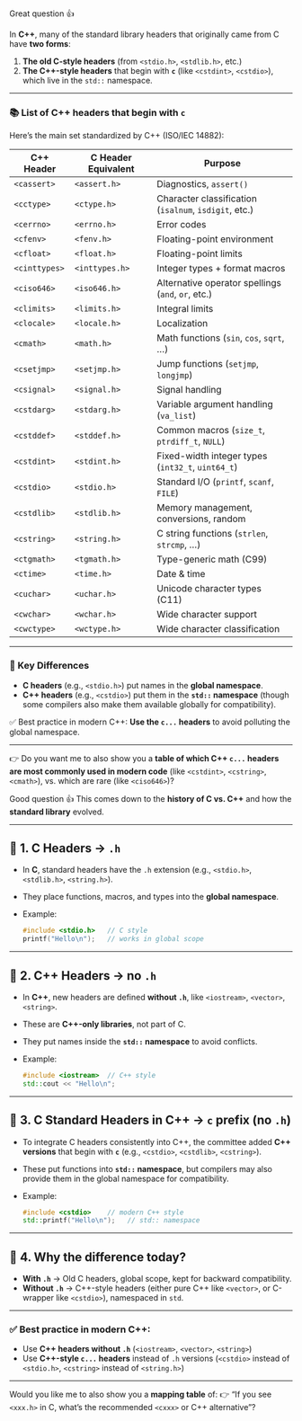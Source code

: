 Great question 👍

In **C++**, many of the standard library headers that originally came from C have **two forms**:

1. **The old C-style headers** (from `<stdio.h>`, `<stdlib.h>`, etc.)
2. **The C++-style headers** that begin with **`c`** (like `<cstdint>`, `<cstdio>`), which live in the `std::` namespace.

---

### 📚 **List of C++ headers that begin with `c`**

Here’s the main set standardized by C++ (ISO/IEC 14882):

| C++ Header    | C Header Equivalent | Purpose                                               |
| ------------- | ------------------- | ----------------------------------------------------- |
| `<cassert>`   | `<assert.h>`        | Diagnostics, `assert()`                               |
| `<cctype>`    | `<ctype.h>`         | Character classification (`isalnum`, `isdigit`, etc.) |
| `<cerrno>`    | `<errno.h>`         | Error codes                                           |
| `<cfenv>`     | `<fenv.h>`          | Floating-point environment                            |
| `<cfloat>`    | `<float.h>`         | Floating-point limits                                 |
| `<cinttypes>` | `<inttypes.h>`      | Integer types + format macros                         |
| `<ciso646>`   | `<iso646.h>`        | Alternative operator spellings (`and`, `or`, etc.)    |
| `<climits>`   | `<limits.h>`        | Integral limits                                       |
| `<clocale>`   | `<locale.h>`        | Localization                                          |
| `<cmath>`     | `<math.h>`          | Math functions (`sin`, `cos`, `sqrt`, …)              |
| `<csetjmp>`   | `<setjmp.h>`        | Jump functions (`setjmp`, `longjmp`)                  |
| `<csignal>`   | `<signal.h>`        | Signal handling                                       |
| `<cstdarg>`   | `<stdarg.h>`        | Variable argument handling (`va_list`)                |
| `<cstddef>`   | `<stddef.h>`        | Common macros (`size_t`, `ptrdiff_t`, `NULL`)         |
| `<cstdint>`   | `<stdint.h>`        | Fixed-width integer types (`int32_t`, `uint64_t`)     |
| `<cstdio>`    | `<stdio.h>`         | Standard I/O (`printf`, `scanf`, `FILE`)              |
| `<cstdlib>`   | `<stdlib.h>`        | Memory management, conversions, random                |
| `<cstring>`   | `<string.h>`        | C string functions (`strlen`, `strcmp`, …)            |
| `<ctgmath>`   | `<tgmath.h>`        | Type-generic math (C99)                               |
| `<ctime>`     | `<time.h>`          | Date & time                                           |
| `<cuchar>`    | `<uchar.h>`         | Unicode character types (C11)                         |
| `<cwchar>`    | `<wchar.h>`         | Wide character support                                |
| `<cwctype>`   | `<wctype.h>`        | Wide character classification                         |

---

### 🔑 Key Differences

* **C headers** (e.g., `<stdio.h>`) put names in the **global namespace**.
* **C++ headers** (e.g., `<cstdio>`) put them in the **`std::` namespace** (though some compilers also make them available globally for compatibility).

✅ Best practice in modern C++: **Use the `c...` headers** to avoid polluting the global namespace.

---

👉 Do you want me to also show you a **table of which C++ `c...` headers are most commonly used in modern code** (like `<cstdint>`, `<cstring>`, `<cmath>`), vs. which are rare (like `<ciso646>`)?

Good question 👍 This comes down to the **history of C vs. C++** and how the **standard library** evolved.

---

## 🔹 1. **C Headers → `.h`**

* In **C**, standard headers have the `.h` extension (e.g., `<stdio.h>`, `<stdlib.h>`, `<string.h>`).
* They place functions, macros, and types into the **global namespace**.
* Example:

  ```cpp
  #include <stdio.h>   // C style
  printf("Hello\n");   // works in global scope
  ```

---

## 🔹 2. **C++ Headers → no `.h`**

* In **C++**, new headers are defined **without `.h`**, like `<iostream>`, `<vector>`, `<string>`.
* These are **C++-only libraries**, not part of C.
* They put names inside the **`std::` namespace** to avoid conflicts.
* Example:

  ```cpp
  #include <iostream>  // C++ style
  std::cout << "Hello\n";  
  ```

---

## 🔹 3. **C Standard Headers in C++ → `c` prefix (no `.h`)**

* To integrate C headers consistently into C++, the committee added **C++ versions** that begin with **`c`** (e.g., `<cstdio>`, `<cstdlib>`, `<cstring>`).
* These put functions into **`std::` namespace**, but compilers may also provide them in the global namespace for compatibility.
* Example:

  ```cpp
  #include <cstdio>    // modern C++ style
  std::printf("Hello\n");   // std:: namespace
  ```

---

## 🔹 4. **Why the difference today?**

* **With `.h`** → Old C headers, global scope, kept for backward compatibility.
* **Without `.h`** → C++-style headers (either pure C++ like `<vector>`, or C-wrapper like `<cstdio>`), namespaced in `std`.

---

### ✅ Best practice in modern C++:

* Use **C++ headers without `.h`** (`<iostream>`, `<vector>`, `<string>`)
* Use **C++-style `c...` headers** instead of `.h` versions (`<cstdio>` instead of `<stdio.h>`, `<cstring>` instead of `<string.h>`)

---

Would you like me to also show you a **mapping table** of:
👉 “If you see `<xxx.h>` in C, what’s the recommended `<cxxx>` or C++ alternative”?
